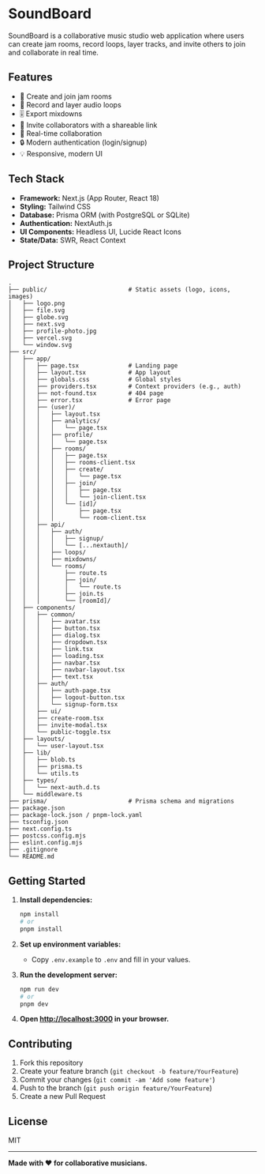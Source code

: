 # SoundBoard

SoundBoard is a collaborative music studio web application where users can create jam rooms, record loops, layer tracks, and invite others to join and collaborate in real time.

## Features

- 🎵 Create and join jam rooms
- 🎤 Record and layer audio loops
- 🎚️ Export mixdowns
- 🔗 Invite collaborators with a shareable link
- 👥 Real-time collaboration
- 🔒 Modern authentication (login/signup)
- 💡 Responsive, modern UI

## Tech Stack

- **Framework:** Next.js (App Router, React 18)
- **Styling:** Tailwind CSS
- **Database:** Prisma ORM (with PostgreSQL or SQLite)
- **Authentication:** NextAuth.js
- **UI Components:** Headless UI, Lucide React Icons
- **State/Data:** SWR, React Context

## Project Structure

```
.
├── public/                       # Static assets (logo, icons, images)
│   ├── logo.png
│   ├── file.svg
│   ├── globe.svg
│   ├── next.svg
│   ├── profile-photo.jpg
│   ├── vercel.svg
│   └── window.svg
├── src/
│   ├── app/
│   │   ├── page.tsx              # Landing page
│   │   ├── layout.tsx            # App layout
│   │   ├── globals.css           # Global styles
│   │   ├── providers.tsx         # Context providers (e.g., auth)
│   │   ├── not-found.tsx         # 404 page
│   │   ├── error.tsx             # Error page
│   │   ├── (user)/
│   │   │   ├── layout.tsx
│   │   │   ├── analytics/
│   │   │   │   └── page.tsx
│   │   │   ├── profile/
│   │   │   │   └── page.tsx
│   │   │   ├── rooms/
│   │   │   │   ├── page.tsx
│   │   │   │   ├── rooms-client.tsx
│   │   │   │   ├── create/
│   │   │   │   │   └── page.tsx
│   │   │   │   ├── join/
│   │   │   │   │   ├── page.tsx
│   │   │   │   │   └── join-client.tsx
│   │   │   │   └── [id]/
│   │   │   │       ├── page.tsx
│   │   │   │       └── room-client.tsx
│   │   ├── api/
│   │   │   ├── auth/
│   │   │   │   ├── signup/
│   │   │   │   └── [...nextauth]/
│   │   │   ├── loops/
│   │   │   ├── mixdowns/
│   │   │   └── rooms/
│   │   │       ├── route.ts
│   │   │       ├── join/
│   │   │       │   └── route.ts
│   │   │       ├── join.ts
│   │   │       └── [roomId]/
│   ├── components/
│   │   ├── common/
│   │   │   ├── avatar.tsx
│   │   │   ├── button.tsx
│   │   │   ├── dialog.tsx
│   │   │   ├── dropdown.tsx
│   │   │   ├── link.tsx
│   │   │   ├── loading.tsx
│   │   │   ├── navbar.tsx
│   │   │   ├── navbar-layout.tsx
│   │   │   ├── text.tsx
│   │   ├── auth/
│   │   │   ├── auth-page.tsx
│   │   │   ├── logout-button.tsx
│   │   │   └── signup-form.tsx
│   │   ├── ui/
│   │   ├── create-room.tsx
│   │   ├── invite-modal.tsx
│   │   └── public-toggle.tsx
│   ├── layouts/
│   │   └── user-layout.tsx
│   ├── lib/
│   │   ├── blob.ts
│   │   ├── prisma.ts
│   │   └── utils.ts
│   ├── types/
│   │   └── next-auth.d.ts
│   └── middleware.ts
├── prisma/                       # Prisma schema and migrations
├── package.json
├── package-lock.json / pnpm-lock.yaml
├── tsconfig.json
├── next.config.ts
├── postcss.config.mjs
├── eslint.config.mjs
├── .gitignore
└── README.md
```

## Getting Started

1. **Install dependencies:**

   ```bash
   npm install
   # or
   pnpm install
   ```

2. **Set up environment variables:**

   - Copy `.env.example` to `.env` and fill in your values.

3. **Run the development server:**

   ```bash
   npm run dev
   # or
   pnpm dev
   ```

4. **Open [http://localhost:3000](http://localhost:3000) in your browser.**

## Contributing

1. Fork this repository
2. Create your feature branch (`git checkout -b feature/YourFeature`)
3. Commit your changes (`git commit -am 'Add some feature'`)
4. Push to the branch (`git push origin feature/YourFeature`)
5. Create a new Pull Request

## License

MIT

---

**Made with ❤️ for collaborative musicians.**
